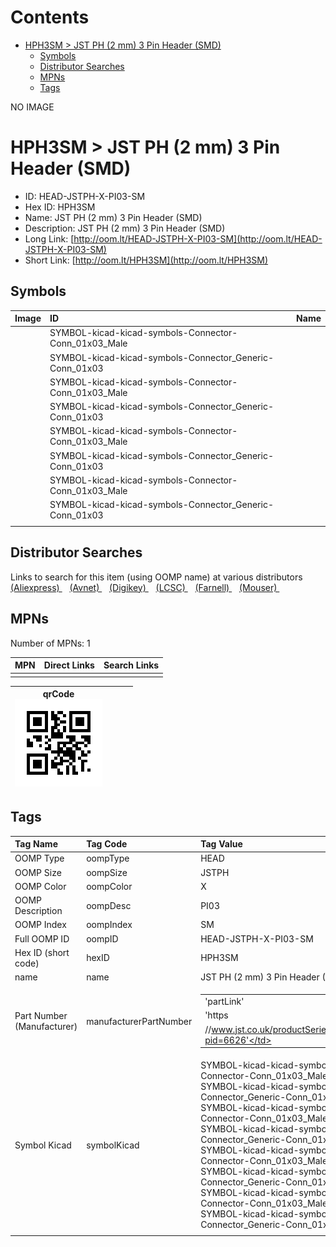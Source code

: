 



Contents
========

* [HPH3SM > JST PH (2 mm) 3 Pin Header (SMD)](#hph3sm--jst-ph-2-mm-3-pin-header-smd)
	* [Symbols](#symbols)
	* [Distributor Searches](#distributor-searches)
	* [MPNs](#mpns)
	* [Tags](#tags)
  
NO IMAGE  
# HPH3SM > JST PH (2 mm) 3 Pin Header (SMD)

- ID: HEAD-JSTPH-X-PI03-SM
- Hex ID: HPH3SM
- Name: JST PH (2 mm) 3 Pin Header (SMD)
- Description: JST PH (2 mm) 3 Pin Header (SMD)
- Long Link: [http://oom.lt/HEAD-JSTPH-X-PI03-SM](http://oom.lt/HEAD-JSTPH-X-PI03-SM)
- Short Link: [http://oom.lt/HPH3SM](http://oom.lt/HPH3SM)

## Symbols
  

|Image|ID|Name|
| :--- | :--- | :--- |
|![]()|SYMBOL-kicad-kicad-symbols-Connector-Conn_01x03_Male||
|![]()|SYMBOL-kicad-kicad-symbols-Connector_Generic-Conn_01x03||
|![]()|SYMBOL-kicad-kicad-symbols-Connector-Conn_01x03_Male||
|![]()|SYMBOL-kicad-kicad-symbols-Connector_Generic-Conn_01x03||
|![]()|SYMBOL-kicad-kicad-symbols-Connector-Conn_01x03_Male||
|![]()|SYMBOL-kicad-kicad-symbols-Connector_Generic-Conn_01x03||
|![]()|SYMBOL-kicad-kicad-symbols-Connector-Conn_01x03_Male||
|![]()|SYMBOL-kicad-kicad-symbols-Connector_Generic-Conn_01x03||
||||

## Distributor Searches
  
Links to search for this item (using OOMP name) at various distributors  
[(Aliexpress) ](https://www.aliexpress.com/wholesale?SearchText=1117JST+PH+2+mm+3+Pin+Header+SMD)&nbsp;&nbsp;&nbsp;[(Avnet) ](https://www.avnet.com/shop/us/search/JST+PH+2+mm+3+Pin+Header+SMD)&nbsp;&nbsp;&nbsp;[(Digikey) ](https://www.digikey.co.uk/en/products/result?s=JST+PH+2+mm+3+Pin+Header+SMD)&nbsp;&nbsp;&nbsp;[(LCSC) ](https://www.lcsc.com/search?q=JST+PH+2+mm+3+Pin+Header+SMD)&nbsp;&nbsp;&nbsp;[(Farnell) ](https://uk.farnell.com/search?st=JST+PH+2+mm+3+Pin+Header+SMD)&nbsp;&nbsp;&nbsp;[(Mouser) ](https://www.mouser.com/c/?q=JST+PH+2+mm+3+Pin+Header+SMD)&nbsp;&nbsp;&nbsp;
## MPNs
  
Number of MPNs: 1  

|MPN|Direct Links|Search Links|
| :--- | :--- | :--- |
||||
  

|qrCode<br>[![](https://raw.githubusercontent.com/oomlout/oomlout_OOMP_parts_V2/main/HEAD/JSTPH/X/PI03/SM/qrCode_140.png)](https://github.com/oomlout/oomlout_OOMP_parts_V2/tree/main/HEAD/JSTPH/X/PI03/SM/qrCode.png)||||
| :---: | :---: | :---: | :---: |

## Tags
  

|Tag Name|Tag Code|Tag Value|
| :--- | :--- | :--- |
|OOMP Type|oompType|HEAD|
|OOMP Size|oompSize|JSTPH|
|OOMP Color|oompColor|X|
|OOMP Description|oompDesc|PI03|
|OOMP Index|oompIndex|SM|
|Full OOMP ID|oompID|HEAD-JSTPH-X-PI03-SM|
|Hex ID (short code)|hexID|HPH3SM|
|name|name|JST PH (2 mm) 3 Pin Header (SMD)|
|Part Number (Manufacturer)|manufacturerPartNumber|<table><tr><td>'partLink'</td></tr><tr><td> 'https</td></tr><tr><td>//www.jst.co.uk/productSeries.php?pid=6626'</td></tr></table>|
|Symbol Kicad|symbolKicad|SYMBOL-kicad-kicad-symbols-Connector-Conn_01x03_Male, SYMBOL-kicad-kicad-symbols-Connector_Generic-Conn_01x03, SYMBOL-kicad-kicad-symbols-Connector-Conn_01x03_Male, SYMBOL-kicad-kicad-symbols-Connector_Generic-Conn_01x03, SYMBOL-kicad-kicad-symbols-Connector-Conn_01x03_Male, SYMBOL-kicad-kicad-symbols-Connector_Generic-Conn_01x03, SYMBOL-kicad-kicad-symbols-Connector-Conn_01x03_Male, SYMBOL-kicad-kicad-symbols-Connector_Generic-Conn_01x03|
||||
